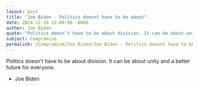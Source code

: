 ```yaml
---
layout: post
title: "Joe Biden - Politics doesnt have to be about"
date: 2024-12-28 12:00:00 -0000
author: Joe Biden
quote: "Politics doesn’t have to be about division. It can be about unity and a better future for everyone."
subject: Compromise
permalink: /Compromise/Joe Biden/Joe Biden - Politics doesnt have to be about
---
```


Politics doesn’t have to be about division. It can be about unity and a better future for everyone.

- Joe Biden
